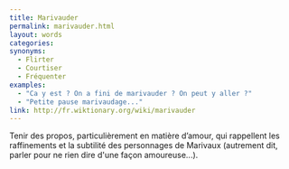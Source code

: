 ```yaml
---
title: Marivauder
permalink: marivauder.html
layout: words
categories:
synonyms:
  - Flirter
  - Courtiser
  - Fréquenter
examples:
  - "Ca y est ? On a fini de marivauder ? On peut y aller ?"
  - "Petite pause marivaudage..."
link: http://fr.wiktionary.org/wiki/marivauder
---
```


Tenir des propos, particulièrement en matière d’amour, qui rappellent les raffinements et la subtilité des personnages de Marivaux (autrement dit, parler pour ne rien dire d'une façon amoureuse...).
